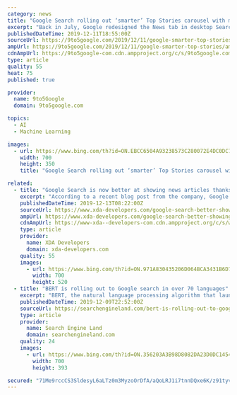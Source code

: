 ```yaml
---
category: news
title: "Google Search rolling out ‘smarter’ Top Stories carousel with machine learning"
excerpt: "Back in July, Google redesigned the News tab in desktop Search. Looking for current events on mobile is now getting its own revamp with what Google calls “smarter organization” though machine learning and richer article cards. Currently, Top Stories lists two or so articles followed by a carousel of more stories. Google is now better ..."
publishedDateTime: 2019-12-11T18:55:00Z
sourceUrl: https://9to5google.com/2019/12/11/google-smarter-top-stories/
ampUrl: https://9to5google.com/2019/12/11/google-smarter-top-stories/amp/
cdnAmpUrl: https://9to5google-com.cdn.ampproject.org/c/s/9to5google.com/2019/12/11/google-smarter-top-stories/amp/
type: article
quality: 55
heat: 75
published: true

provider:
  name: 9to5Google
  domain: 9to5google.com

topics:
  - AI
  - Machine Learning

images:
  - url: https://www.bing.com/th?id=ON.EBCC6504A93238573C280072E4DC0DC7
    width: 700
    height: 350
    title: "Google Search rolling out ‘smarter’ Top Stories carousel with machine learning"

related:
  - title: "Google Search is now better at showing news articles thanks to machine learning"
    excerpt: "According to a recent blog post from the company, Google Search will now make use of machine learning to better organize top news stories. Once the change is implemented, Google Search will now showcase a carousel of relevant articles at the top of your search results highlighting all the top stories related to the search keyword. In case there ..."
    publishedDateTime: 2019-12-13T08:22:00Z
    sourceUrl: https://www.xda-developers.com/google-search-better-showing-news-articles-thanks-machine-learning/
    ampUrl: https://www.xda-developers.com/google-search-better-showing-news-articles-thanks-machine-learning/amp/
    cdnAmpUrl: https://www-xda--developers-com.cdn.ampproject.org/c/s/www.xda-developers.com/google-search-better-showing-news-articles-thanks-machine-learning/amp/
    type: article
    provider:
      name: XDA Developers
      domain: xda-developers.com
    quality: 55
    images:
      - url: https://www.bing.com/th?id=ON.971A830435206D064BCA3431B6D7DF6B
        width: 700
        height: 520
  - title: "BERT is rolling out to Google search in over 70 languages"
    excerpt: "BERT, the natural language processing algorithm that launched on English language queries in October, is now coming to over 70 languages globally, Google announced on Monday. Previously, BERT was only applied to featured snippets in languages other than English. An example of a featured snippet for the query “Parking on a hill with no curb ..."
    publishedDateTime: 2019-12-09T22:52:00Z
    sourceUrl: https://searchengineland.com/bert-is-rolling-out-to-google-search-in-over-70-languages-326146
    type: article
    provider:
      name: Search Engine Land
      domain: searchengineland.com
    quality: 24
    images:
      - url: https://www.bing.com/th?id=ON.356203A3B98D8082DA23D0DC1454A593
        width: 700
        height: 393

secured: "71Me9rccCS3SldesyL6aLTz0m3MyzoOrDfA/aQoLRJ1i7tnnDQxe6K/z91tyvjTMNNeGMORkj1ebl+z5zqPBlob0DP5tn80GMtDgKHbo89WLoztMdq4q9FN+0ADKezhCktGnkVkR4oOoqG6nUDOP6u7wQc/CbI40ngnHirZKp/a7m6kJJRoFxGuQrbp3Fvg9/cAfTG5x7PLUpi6g8+hmqMOLNrmwpaKBqcuxSzsHJpQgVR+BV1NEWXE6F8VsmZwXRRc7BbqER87Rb85PkGUk1w==;GHYikXbB/rtMhRcSkcu4gw=="
---
```


